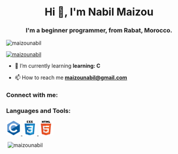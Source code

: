 <h1 align="center">Hi 👋, I'm Nabil Maizou</h1>
<h3 align="center">I'm a beginner programmer, from Rabat, Morocco.</h3>

<p align="left"> <img src="https://komarev.com/ghpvc/?username=maizounabil&label=Profile%20views&color=0e75b6&style=flat" alt="maizounabil" /> </p>

<p align="left"> <a href="https://github.com/ryo-ma/github-profile-trophy"><img src="https://github-profile-trophy.vercel.app/?username=maizounabil" alt="maizounabil" /></a> </p>

- 🌱 I’m currently learning **learning: C**

- 📫 How to reach me **maizounabil@gmail.com**

<h3 align="left">Connect with me:</h3>
<p align="left">
</p>

<h3 align="left">Languages and Tools:</h3>
<p align="left"> <a href="https://www.cprogramming.com/" target="_blank" rel="noreferrer"> <img src="https://raw.githubusercontent.com/devicons/devicon/master/icons/c/c-original.svg" alt="c" width="40" height="40"/> </a> <a href="https://www.w3schools.com/css/" target="_blank" rel="noreferrer"> <img src="https://raw.githubusercontent.com/devicons/devicon/master/icons/css3/css3-original-wordmark.svg" alt="css3" width="40" height="40"/> </a> <a href="https://www.w3.org/html/" target="_blank" rel="noreferrer"> <img src="https://raw.githubusercontent.com/devicons/devicon/master/icons/html5/html5-original-wordmark.svg" alt="html5" width="40" height="40"/> </a> </p>

<p>&nbsp;<img align="center" src="https://github-readme-stats.vercel.app/api?username=maizounabil&show_icons=true&locale=en" alt="maizounabil" /></p>

